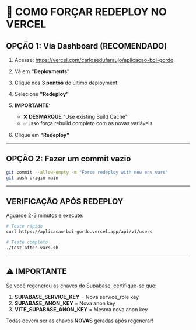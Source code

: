 # 🚀 COMO FORÇAR REDEPLOY NO VERCEL

## OPÇÃO 1: Via Dashboard (RECOMENDADO)

1. Acesse: https://vercel.com/carlosedufaraujo/aplicacao-boi-gordo

2. Vá em **"Deployments"**

3. Clique nos **3 pontos** do último deployment

4. Selecione **"Redeploy"**

5. **IMPORTANTE:** 
   - ❌ **DESMARQUE** "Use existing Build Cache"
   - ✅ Isso força rebuild completo com as novas variáveis

6. Clique em **"Redeploy"**

---

## OPÇÃO 2: Fazer um commit vazio

```bash
git commit --allow-empty -m "Force redeploy with new env vars"
git push origin main
```

---

## VERIFICAÇÃO APÓS REDEPLOY

Aguarde 2-3 minutos e execute:

```bash
# Teste rápido
curl https://aplicacao-boi-gordo.vercel.app/api/v1/users

# Teste completo
./test-after-vars.sh
```

---

## ⚠️ IMPORTANTE

Se você regenerou as chaves do Supabase, certifique-se que:

1. **SUPABASE_SERVICE_KEY** = Nova service_role key
2. **SUPABASE_ANON_KEY** = Nova anon key  
3. **VITE_SUPABASE_ANON_KEY** = Mesma nova anon key

Todas devem ser as chaves **NOVAS** geradas após regenerar!
